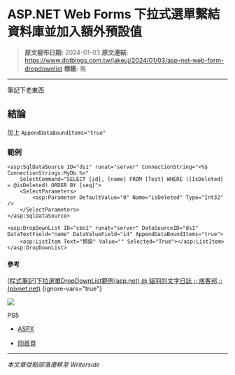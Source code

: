# ASP.NET Web Forms 下拉式選單繫結資料庫並加入額外預設值

> **原文發布日期:** 2024-01-03
> **原文連結:** https://www.dotblogs.com.tw/jakeuj/2024/01/03/asp-net-web-form-dropdownlist
> **標籤:** 無

---

筆記下老東西

## 結論

加上 `AppendDataBoundItems="true"`

### 範例

```
<asp:SqlDataSource ID="ds1" runat="server" ConnectionString="<%$ ConnectionStrings:MyDb %>"
    SelectCommand="SELECT [id], [name] FROM [Test] WHERE ([IsDeleted] = @isDeleted) ORDER BY [seq]">
    <SelectParameters>
        <asp:Parameter DefaultValue="0" Name="isDeleted" Type="Int32" />
    </SelectParameters>
</asp:SqlDataSource>

<asp:DropDownList ID="cbo1" runat="server" DataSourceID="ds1" DataTextField="name" DataValueField="id" AppendDataBoundItems="true">
    <asp:ListItem Text="預設" Value="" Selected="True"></asp:ListItem>
</asp:DropDownList>
```

#### 參考

[[程式筆記]下拉選單DropDownList範例(asp.net) @ 貓羽的文字日誌 :: 痞客邦 :: (pixnet.net)](https://whitecat2.pixnet.net/blog/post/63515803-%5B%E7%A8%8B%E5%BC%8F%E7%AD%86%E8%A8%98%5D%E4%B8%8B%E6%8B%89%E9%81%B8%E5%96%AEdropdownli)
{ignore-vars="true"}

![](https://card.psnprofiles.com/1/jakeuj.png)

PS5

* [ASPX](/jakeuj/Tags?qq=ASPX)

* [回首頁](/jakeuj)

---

*本文章從點部落遷移至 Writerside*
